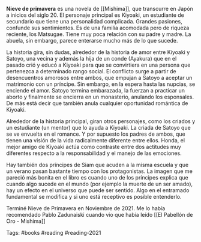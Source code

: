 **Nieve de primavera** es una novela de [[Mishima]], que transcurre en Japón a inicios del siglo 20. El personaje principal es Kiyoaki, un estudiante de secundario que tiene una personalidad complicada. Grandes pasiones, confunde sus sentimientos. Es de una familia acomodada pero de riqueza reciente, los Matsugae. Tiene muy poca relación con su padre y madre. La abuela, sin embargo, parece enterarse mucho más de lo que sucede. 

La historia gira, sin dudas, alrededor de la historia de amor entre Kiyoaki y Satoyo, una vecina y además la hija de un conde (Ayakura) que en el pasado crió y educó a Kiyoaki para que se convirtiera en una persona que pertenezca a determinado rango social. El conflicto surge a partir de desencuentros amorosos entre ambos, que empujan a Satoyo a aceptar un matrimonio con un príncipe. Sin embargo, en la espera hasta las nupcias, se enciende el amor. Satoyo termina embarazada, la fuerzan a practicar un aborto y finalmente se encierra en un monasterio, anulando los esponsales. De más está decir que también anula cualquier oportunidad romántica de Kiyoaki. 

Alrededor de la historia principal, giran otros personajes, como los criados y un estudiante (un mentor) que lo ayuda a Kiyoaki. La criada de Satoyo que se ve envuelta en el romance. Y por supuesto los padres de ambos, que tienen una visión de la vida radicalmente diferente entre ellos. Honda, el mejor amigo de Kiyoaki actúa como contraste entre dos actitudes muy diferentes respecto a la responsabilidad y el manejo de las emociones. 

Hay también dos príncipes de Siam que acuden a la misma escuela y que un verano pasan bastante tiempo con los protagonistas. La imagen que me pareció más bonita en el libro es cuando uno de los príncipes explica que cuando algo sucede en el mundo (por ejemplo la muerte de un ser amado), hay un efecto en el universo que puede ser sentido. Algo en el entramado fundamental se modifica y si uno está receptivo es posible entenderlo. 


Terminé Nieve de Primavera en Noviembre de 2021. Me lo había recomendado Pablo Zadunaiski cuando vio que había leído [[El Pabellón de Oro - Mishima]]

Tags: #books #reading #reading-2021